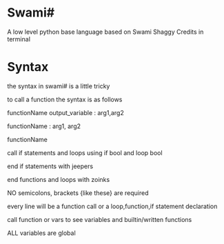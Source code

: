 # Swami#
 A low level python base language based on Swami Shaggy
 Credits in terminal
# Syntax
the syntax in swami# is a little tricky

to call a function the syntax is as follows

functionName output_variable : arg1,arg2

functionName : arg1, arg2

functionName

call if statements and loops using if bool and loop bool

end if statements with jeepers

end functions and loops with zoinks

NO semicolons, brackets {like these} are required

every line will be a function call or a loop,function,if statement declaration

call function or vars to see variables and builtin/written functions

ALL variables are global
